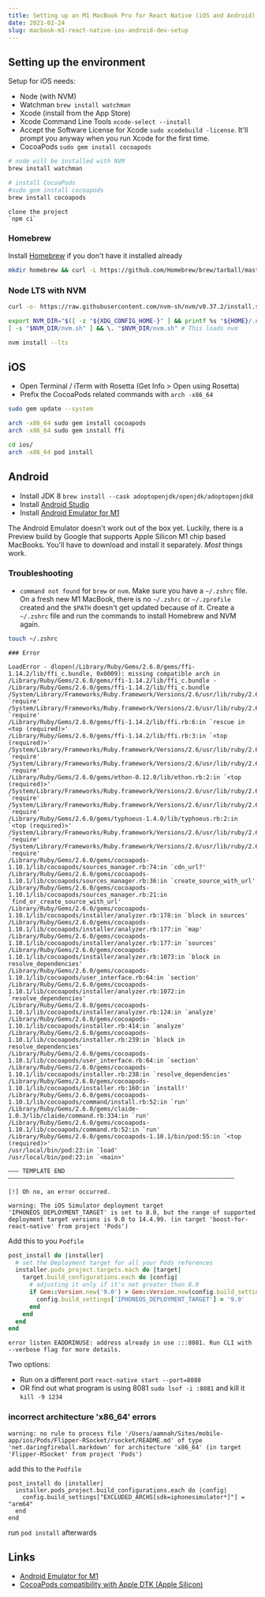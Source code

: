 ```yaml
---
title: Setting up an M1 MacBook Pro for React Native (iOS and Android)
date: 2021-02-24
slug: macbook-m1-react-native-ios-android-dev-setup
---
```


## Setting up the environment

Setup for iOS needs:

- Node (with NVM)
- Watchman `brew install watchman`
- Xcode (install from the App Store)
- Xcode Command Line Tools `xcode-select --install`
- Accept the Software License for Xcode `sudo xcodebuild -license`. It'll prompt you anyway when you run Xcode for the first time.
- CocoaPods `sudo gem install cocoapods`

```bash
# node will be installed with NVM
brew install watchman

# install CocoaPods
#sudo gem install cocoapods
brew install cocoapods
```

```
clone the project
`npm ci`
```

### Homebrew

Install [Homebrew](https://docs.brew.sh/Installation) if you don't have it installed already

```bash
mkdir homebrew && curl -L https://github.com/Homebrew/brew/tarball/master | tar xz --strip 1 -C homebrew
```

### Node LTS with NVM

```bash
curl -o- https://raw.githubusercontent.com/nvm-sh/nvm/v0.37.2/install.sh | bash

export NVM_DIR="$([ -z "${XDG_CONFIG_HOME-}" ] && printf %s "${HOME}/.nvm" || printf %s "${XDG_CONFIG_HOME}/nvm")"
[ -s "$NVM_DIR/nvm.sh" ] && \. "$NVM_DIR/nvm.sh" # This loads nvm

nvm install --lts
```

## iOS

- Open Terminal / iTerm with Rosetta (Get Info > Open using Rosetta)
- Prefix the CocoaPods related commands with `arch -x86_64`

```bash
sudo gem update --system

arch -x86_64 sudo gem install cocoapods
arch -x86_64 sudo gem install ffi
```

```bash
cd ios/
arch -x86_64 pod install
```

## Android

- Install JDK 8 `brew install --cask adoptopenjdk/openjdk/adoptopenjdk8`
- Install [Android Studio]()
- Install [Android Emulator for M1](https://github.com/google/android-emulator-m1-preview)

The Android Emulator doesn't work out of the box yet. Luckily, there is a Preview build by Google that supports Apple Silicon M1 chip based MacBooks. You'll have to download and install it separately. _Most_ things work.

### Troubleshooting

- `command not found` for `brew` or `nvm`. Make sure you have a `~/.zshrc` file. On a fresh new M1 MacBook, there is no `~/.zshrc` or `~/.zprofile` created and the `$PATH` doesn't get updated because of it. Create a `~/.zshrc` file and run the commands to install Homebrew and NVM again.

```bash
touch ~/.zshrc
```

```
### Error

LoadError - dlopen(/Library/Ruby/Gems/2.6.0/gems/ffi-1.14.2/lib/ffi_c.bundle, 0x0009): missing compatible arch in /Library/Ruby/Gems/2.6.0/gems/ffi-1.14.2/lib/ffi_c.bundle - /Library/Ruby/Gems/2.6.0/gems/ffi-1.14.2/lib/ffi_c.bundle
/System/Library/Frameworks/Ruby.framework/Versions/2.6/usr/lib/ruby/2.6.0/rubygems/core_ext/kernel_require.rb:54:in `require'
/System/Library/Frameworks/Ruby.framework/Versions/2.6/usr/lib/ruby/2.6.0/rubygems/core_ext/kernel_require.rb:54:in `require'
/Library/Ruby/Gems/2.6.0/gems/ffi-1.14.2/lib/ffi.rb:6:in `rescue in <top (required)>'
/Library/Ruby/Gems/2.6.0/gems/ffi-1.14.2/lib/ffi.rb:3:in `<top (required)>'
/System/Library/Frameworks/Ruby.framework/Versions/2.6/usr/lib/ruby/2.6.0/rubygems/core_ext/kernel_require.rb:54:in `require'
/System/Library/Frameworks/Ruby.framework/Versions/2.6/usr/lib/ruby/2.6.0/rubygems/core_ext/kernel_require.rb:54:in `require'
/Library/Ruby/Gems/2.6.0/gems/ethon-0.12.0/lib/ethon.rb:2:in `<top (required)>'
/System/Library/Frameworks/Ruby.framework/Versions/2.6/usr/lib/ruby/2.6.0/rubygems/core_ext/kernel_require.rb:54:in `require'
/System/Library/Frameworks/Ruby.framework/Versions/2.6/usr/lib/ruby/2.6.0/rubygems/core_ext/kernel_require.rb:54:in `require'
/Library/Ruby/Gems/2.6.0/gems/typhoeus-1.4.0/lib/typhoeus.rb:2:in `<top (required)>'
/System/Library/Frameworks/Ruby.framework/Versions/2.6/usr/lib/ruby/2.6.0/rubygems/core_ext/kernel_require.rb:54:in `require'
/System/Library/Frameworks/Ruby.framework/Versions/2.6/usr/lib/ruby/2.6.0/rubygems/core_ext/kernel_require.rb:54:in `require'
/Library/Ruby/Gems/2.6.0/gems/cocoapods-1.10.1/lib/cocoapods/sources_manager.rb:74:in `cdn_url?'
/Library/Ruby/Gems/2.6.0/gems/cocoapods-1.10.1/lib/cocoapods/sources_manager.rb:36:in `create_source_with_url'
/Library/Ruby/Gems/2.6.0/gems/cocoapods-1.10.1/lib/cocoapods/sources_manager.rb:21:in `find_or_create_source_with_url'
/Library/Ruby/Gems/2.6.0/gems/cocoapods-1.10.1/lib/cocoapods/installer/analyzer.rb:178:in `block in sources'
/Library/Ruby/Gems/2.6.0/gems/cocoapods-1.10.1/lib/cocoapods/installer/analyzer.rb:177:in `map'
/Library/Ruby/Gems/2.6.0/gems/cocoapods-1.10.1/lib/cocoapods/installer/analyzer.rb:177:in `sources'
/Library/Ruby/Gems/2.6.0/gems/cocoapods-1.10.1/lib/cocoapods/installer/analyzer.rb:1073:in `block in resolve_dependencies'
/Library/Ruby/Gems/2.6.0/gems/cocoapods-1.10.1/lib/cocoapods/user_interface.rb:64:in `section'
/Library/Ruby/Gems/2.6.0/gems/cocoapods-1.10.1/lib/cocoapods/installer/analyzer.rb:1072:in `resolve_dependencies'
/Library/Ruby/Gems/2.6.0/gems/cocoapods-1.10.1/lib/cocoapods/installer/analyzer.rb:124:in `analyze'
/Library/Ruby/Gems/2.6.0/gems/cocoapods-1.10.1/lib/cocoapods/installer.rb:414:in `analyze'
/Library/Ruby/Gems/2.6.0/gems/cocoapods-1.10.1/lib/cocoapods/installer.rb:239:in `block in resolve_dependencies'
/Library/Ruby/Gems/2.6.0/gems/cocoapods-1.10.1/lib/cocoapods/user_interface.rb:64:in `section'
/Library/Ruby/Gems/2.6.0/gems/cocoapods-1.10.1/lib/cocoapods/installer.rb:238:in `resolve_dependencies'
/Library/Ruby/Gems/2.6.0/gems/cocoapods-1.10.1/lib/cocoapods/installer.rb:160:in `install!'
/Library/Ruby/Gems/2.6.0/gems/cocoapods-1.10.1/lib/cocoapods/command/install.rb:52:in `run'
/Library/Ruby/Gems/2.6.0/gems/claide-1.0.3/lib/claide/command.rb:334:in `run'
/Library/Ruby/Gems/2.6.0/gems/cocoapods-1.10.1/lib/cocoapods/command.rb:52:in `run'
/Library/Ruby/Gems/2.6.0/gems/cocoapods-1.10.1/bin/pod:55:in `<top (required)>'
/usr/local/bin/pod:23:in `load'
/usr/local/bin/pod:23:in `<main>'

――― TEMPLATE END ――――――――――――――――――――――――――――――――――――――――――――――――――――――――――――――――

[!] Oh no, an error occurred.
```

```
warning: The iOS Simulator deployment target 'IPHONEOS_DEPLOYMENT_TARGET' is set to 8.0, but the range of supported deployment target versions is 9.0 to 14.4.99. (in target 'boost-for-react-native' from project 'Pods')
```

Add this to you `Podfile`

```ruby
post_install do |installer|
  # set the Deployment target for all your Pods references
  installer.pods_project.targets.each do |target|
    target.build_configurations.each do |config|
      # adjusting it only if it's not greater than 8.0
      if Gem::Version.new('9.0') > Gem::Version.new(config.build_settings['IPHONEOS_DEPLOYMENT_TARGET'])
        config.build_settings['IPHONEOS_DEPLOYMENT_TARGET'] = '9.0'
      end
    end
  end
end
```

```
error listen EADDRINUSE: address already in use :::8081. Run CLI with --verbose flag for more details.
```

Two options:

- Run on a different port `react-native start --port=8088`
- OR find out what program is using 8081 `sudo lsof -i :8081` and kill it `kill -9 1234`

### incorrect architecture 'x86_64' errors

```
warning: no rule to process file '/Users/aamnah/Sites/mobile-app/ios/Pods/Flipper-RSocket/rsocket/README.md' of type 'net.daringfireball.markdown' for architecture 'x86_64' (in target 'Flipper-RSocket' from project 'Pods')
```

add this to the `Podfile`

```
post_install do |installer|
  installer.pods_project.build_configurations.each do |config|
    config.build_settings["EXCLUDED_ARCHS[sdk=iphonesimulator*]"] = "arm64"
  end
end
```

run `pod install` afterwards

## Links

- [Android Emulator for M1](https://github.com/google/android-emulator-m1-preview)
- [CocoaPods compatibility with Apple DTK (Apple Silicon)](https://github.com/CocoaPods/CocoaPods/issues/9907)
